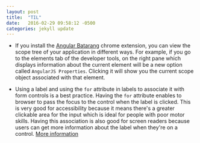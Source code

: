 ```yaml
---
layout: post
title:  "TIL"
date:   2016-02-29 09:58:12 -0500
categories: jekyll update
---
```


* If you install the [Angular Batarang][batarang] chrome extension, you can 
  view the scope tree of your application in different ways. For example, if 
  you go to the elements tab of the developer tools, on the right pane which 
  displays information about the current element will be a new option called 
  `AngularJS Properties`. Clicking it will show you the current scope object 
  associated with that element.

* Using a label and using the `for` attribute in labels to associate it with 
  form controls is a best practice. Having the `for` attribute enables to 
  browser to pass the focus to the control when the label is clicked. This is 
  very good for accessibility because it means there's a greater clickable area 
  for the input which is ideal for people with poor motor skills. Having this 
  association is also good for screen readers because users can get more 
  information about the label when they're on a control. [More 
  information][whyfor]

[batarang]: http://jekyllrb.com/docs/home
[whyfor]: 
http://stackoverflow.com/questions/18432376/what-does-for-attribute-do-in-html-label-tag
